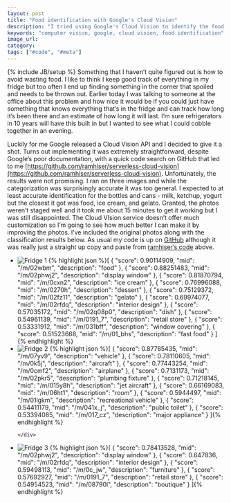 ```yaml
---
layout: post
title: "Food identification with Google's Cloud Vision"
description: "I tried using Google's Cloud Vision to identify the food in my fridge. It didn't go very well."
keywords: "computer vision, google, cloud vision, food identification"
image_url:
category:
tags: ["#code", "#meta"]
---
```

{% include JB/setup %}
Something that I haven’t quite figured out is how to avoid wasting food. I like to think I keep good track of everything in my fridge but too often I end up finding something in the corner that spoiled and needs to be thrown out. Earlier today I was talking to someone at the office about this problem and how nice it would be if you could just have something that knows everything that’s in the fridge and can track how long it’s been there and an estimate of how long it will last. I’m sure refrigerators in 10 years will have this built in but I wanted to see what I could cobble together in an evening.

Luckily for me Google released a Cloud Vision API and I decided to give it a shot. Turns out implementing it was extremely straightforward, despite Google’s poor documentation, with a quick code search on GitHub that led to me [https://github.com/ramhiser/serverless-cloud-vision](https://github.com/ramhiser/serverless-cloud-vision). Unfortunately, the results were not promising. I ran on three images and while the categorization was surprisingly accurate it was too general. I expected to at least accurate identification for the bottles and cans - milk, ketchup, yogurt but the closest it got was food, ice cream, and gelato. Granted, the photos weren’t staged well and it took me about 15 minutes to get it working but I was still disappointed. The Cloud VIsion service doesn’t offer much customization so I’m going to see how much better I can make it by improving the photos. I’ve included the original photos along with the classification results below. As usual my code is up on [GitHub](https://github.com/dangoldin/fridge-vision) although it was really just a straight up copy and paste from [ramhiser’s code](https://github.com/ramhiser/serverless-cloud-vision) above.


<ul class="thumbnails">
  <li class="span8">
    <div class="thumbnail">
      <img src="{{ IMG_PATH }}fridge-1.jpg" alt="Fridge 1">
      {% highlight json %}[
        {
          "score": 0.90114909,
          "mid": "/m/02wbm",
          "description": "food"
        },
        {
          "score": 0.88251483,
          "mid": "/m/02phwj2",
          "description": "display window"
        },
        {
          "score": 0.81870794,
          "mid": "/m/0cxn2",
          "description": "ice cream"
        },
        {
          "score": 0.76996088,
          "mid": "/m/0270h",
          "description": "dessert"
        },
        {
          "score": 0.75129372,
          "mid": "/m/02fz11",
          "description": "gelato"
        },
        {
          "score": 0.69974077,
          "mid": "/m/02rfdq",
          "description": "interior design"
        },
        {
          "score": 0.57035172,
          "mid": "/m/02q08p0",
          "description": "dish"
        },
        {
          "score": 0.54961139,
          "mid": "/m/0191_7",
          "description": "retail store"
        },
        {
          "score": 0.53331912,
          "mid": "/m/031bff",
          "description": "window covering"
        },
        {
          "score": 0.51523668,
          "mid": "/m/01_bhs",
          "description": "fast food"
        }
      ]{% endhighlight %}
    </div>
  </li>

  <li class="span8">
    <div class="thumbnail">
      <img src="{{ IMG_PATH }}fridge-2.jpg" alt="Fridge 2">
      {% highlight json %}[
        {
          "score": 0.87785435,
          "mid": "/m/07yv9",
          "description": "vehicle"
        },
        {
          "score": 0.78110605,
          "mid": "/m/0k5j",
          "description": "aircraft"
        },
        {
          "score": 0.77443254,
          "mid": "/m/0cmf2",
          "description": "airplane"
        },
        {
          "score": 0.7131173,
          "mid": "/m/02pkr5",
          "description": "plumbing fixture"
        },
        {
          "score": 0.71218145,
          "mid": "/m/015y8h",
          "description": "jet aircraft"
        },
        {
          "score": 0.66169083,
          "mid": "/m/06ht1",
          "description": "room"
        },
        {
          "score": 0.5944497,
          "mid": "/m/01lgkm",
          "description": "recreational vehicle"
        },
        {
          "score": 0.54411179,
          "mid": "/m/041x_j",
          "description": "public toilet"
        },
        {
          "score": 0.53394085,
          "mid": "/m/017_cz",
          "description": "major appliance"
        }
      ]{% endhighlight %}

    </div>
  </li>

  <li class="span8">
    <div class="thumbnail">
      <img src="{{ IMG_PATH }}fridge-3.jpg" alt="Fridge 3">
      {% highlight json %}[
        {
          "score": 0.78413528,
          "mid": "/m/02phwj2",
          "description": "display window"
        },
        {
          "score": 0.647836,
          "mid": "/m/02rfdq",
          "description": "interior design"
        },
        {
          "score": 0.59498113,
          "mid": "/m/0c_jw",
          "description": "furniture"
        },
        {
          "score": 0.57692927,
          "mid": "/m/0191_7",
          "description": "retail store"
        },
        {
          "score": 0.54954523,
          "mid": "/m/08790l",
          "description": "boutique"
        }
      ]{% endhighlight %}
    </div>
  </li>
</ul>
